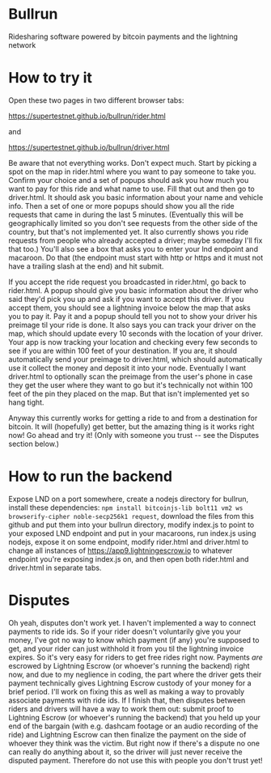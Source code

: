 # Bullrun
Ridesharing software powered by bitcoin payments and the lightning network

# How to try it

Open these two pages in two different browser tabs:

https://supertestnet.github.io/bullrun/rider.html

and

https://supertestnet.github.io/bullrun/driver.html

Be aware that not everything works. Don't expect much. Start by picking a spot on the map in rider.html where you want to pay someone to take you. Confirm your choice and a set of popups should ask you how much you want to pay for this ride and what name to use. Fill that out and then go to driver.html. It should ask you basic information about your name and vehicle info. Then a set of one or more popups should show you all the ride requests that came in during the last 5 minutes. (Eventually this will be geographically limited so you don't see requests from the other side of the country, but that's not implemented yet. It also currently shows you ride requests from people who already accepted a driver; maybe someday I'll fix that too.) You'll also see a box that asks you to enter your lnd endpoint and macaroon. Do that (the endpoint must start with http or https and it must not have a trailing slash at the end) and hit submit.

If you accept the ride request you broadcasted in rider.html, go back to rider.html. A popup should give you basic information about the driver who said they'd pick you up and ask if you want to accept this driver. If you accept them, you should see a lightning invoice below the map that asks you to pay it. Pay it and a popup should tell you not to show your driver his preimage til your ride is done. It also says you can track your driver on the map, which should update every 10 seconds with the location of your driver. Your app is now tracking your location and checking every few seconds to see if you are within 100 feet of your destination. If you are, it should automatically send your preimage to driver.html, which should automatically use it collect the money and deposit it into your node. Eventually I want driver.html to optionally scan the preimage from the user's phone in case they get the user where they want to go but it's technically not within 100 feet of the pin they placed on the map. But that isn't implemented yet so hang tight.

Anyway this currently works for getting a ride to and from a destination for bitcoin. It will (hopefully) get better, but the amazing thing is it works right now! Go ahead and try it! (Only with someone you trust -- see the Disputes section below.)

# How to run the backend

Expose LND on a port somewhere, create a nodejs directory for bullrun, install these dependencies: `npm install bitcoinjs-lib bolt11 vm2 ws browserify-cipher noble-secp256k1 request`, download the files from this github and put them into your bullrun directory, modify index.js to point to your exposed LND endpoint and put in your macaroons, run index.js using nodejs, expose it on some endpoint, modify rider.html and driver.html to change all instances of https://app9.lightningescrow.io to whatever endpoint you're exposing index.js on, and then open both rider.html and driver.html in separate tabs.

# Disputes

Oh yeah, disputes don't work yet. I haven't implemented a way to connect payments to ride ids. So if your rider doesn't voluntarily give you your money, I've got no way to know which payment (if any) you're supposed to get, and your rider can just withhold it from you til the lightning invoice expires. So it's very easy for riders to get free rides right now. Payments *are* escrowed by Lightning Escrow (or whoever's running the backend) right now, and due to my neglience in coding, the part where the driver gets their payment technically gives Lightning Escrow custody of your money for a brief period. I'll work on fixing this as well as making a way to provably associate payments with ride ids. If I finish that, then disputes between riders and drivers will have a way to work them out: submit proof to Lightning Escrow (or whoever's running the backend) that you held up your end of the bargain (with e.g. dashcam footage or an audio recording of the ride) and Lightning Escrow can then finalize the payment on the side of whoever they think was the victim. But right now if there's a dispute no one can really do anything about it, so the driver will just never receive the disputed payment. Therefore do not use this with people you don't trust yet!
